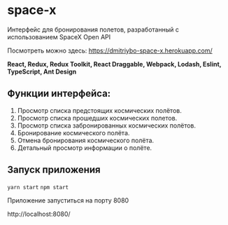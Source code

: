 # space-x

Интерфейс для бронирования полетов, разработанный с использованием SpaceX Open API

Посмотреть можно здесь:
https://dmitriybo-space-x.herokuapp.com/

**React, Redux, Redux Toolkit, React Draggable, Webpack, Lodash, Eslint, TypeScript, Ant Design**

## Функции интерфейса:

1. Просмотр списка предстоящих космических полётов.
2. Просмотр списка прошедших космических полетов.
3. Просмотр списка забронированных космических полётов.
4. Бронирование космического полёта.
5. Отмена бронирования космического полёта.
6. Детальный просмотр информации о полёте.

## Запуск приложения
`yarn start`
`npm start`

Приложение запуститься на порту 8080

http://localhost:8080/
